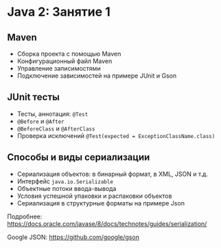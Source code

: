 Java 2: Занятие 1
=================

Maven
-----
* Сборка проекта с помощью Maven
* Конфигурационный файл Maven
* Управление записимостями
* Подключение зависимостей на примере JUnit и Gson

JUnit тесты 
-----------
* Тесты, аннотация: ```@Test```
* ```@Before``` и ```@After```
* ```@BeforeClass``` и ```@AfterClass```
* Проверка исключений ```@Test(expected = ExceptionClassName.class)```

Способы и виды сериализации
---------------------------
* Сериализация объектов: в бинарный формат, в XML, JSON и т.д.
* Интерфейс ```java.io.Serializable```
* Объектные потоки ввода-вывода
* Условия успешной упаковки и распаковки объектов
* Сериализация в структурные форматы на примере Json

Подробнее: https://docs.oracle.com/javase/8/docs/technotes/guides/serialization/

Google JSON: https://github.com/google/gson